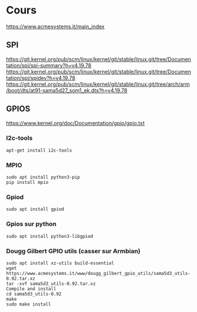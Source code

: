 

# Cours
https://www.acmesystems.it/main_index

## SPI
https://git.kernel.org/pub/scm/linux/kernel/git/stable/linux.git/tree/Documentation/spi/spi-summary?h=v4.19.78
https://git.kernel.org/pub/scm/linux/kernel/git/stable/linux.git/tree/Documentation/spi/spidev?h=v4.19.78
https://git.kernel.org/pub/scm/linux/kernel/git/stable/linux.git/tree/arch/arm/boot/dts/at91-sama5d27_som1_ek.dts?h=v4.19.78

## GPIOS
https://www.kernel.org/doc/Documentation/gpio/gpio.txt

### I2c-tools

    apt-get install i2c-tools

### MPIO

    sudo apt install python3-pip
    pip install mpio
    
### Gpiod

    sudo apt install gpiod
    
### Gpios sur python

    sudo apt install python3-libgpiod
    
### Dougg Gilbert GPIO utils (casser sur Armbian)

    sudo apt install xz-utils build-essential
    wget https://www.acmesystems.it/www/dougg_gilbert_gpio_utils/sama5d3_utils-0.92.tar.xz
    tar -xvf sama5d3_utils-0.92.tar.xz
    Compile and install
    cd sama5d3_utils-0.92
    make
    sudo make install
    
#
